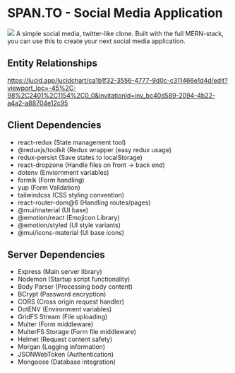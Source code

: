 # SPAN.TO - Social Media Application
<img src="https://i.ibb.co/XVx19cP/twitterclone-demo.png">
A simple social media, twitter-like clone. Built with the full MERN-stack, you can use this to create your next social media application.

## Entity Relationships
https://lucid.app/lucidchart/ca1b1f32-3556-4777-9d0c-c311466e1d4d/edit?viewport_loc=-45%2C-98%2C2401%2C1154%2C0_0&invitationId=inv_bc40d589-2094-4b22-a4a2-a88704e12c95

## Client Dependencies

- react-redux (State management tool)
- @reduxjs/toolkit (Redux wrapper (easy redux usage)
- redux-persist (Save states to localStorage)
- react-dropzone (Handle files on front -> back end)
- dotenv (Enviornment variables)
- formik (Form handling)
- yup (Form Validation)
- tailwindcss (CSS styling convention)
- react-router-dom@6 (Handling routes/pages)
- @mui/material (UI base)
- @emotion/react (Emojicon Library)
- @emotion/styled (UI style variants)
- @mui/icons-material (UI base icons)

## Server Dependencies

- Express (Main server library)
- Nodemon (Startup script functionality)
- Body Parser (Processing body content)
- BCrypt (Password encryption)
- CORS (Cross origin request handler)
- DotENV (Environment variables)
- GridFS Stream (File uploading)
- Multer (Form middleware)
- MulterFS Storage (Form file middleware)
- Helmet (Request content safety)
- Morgan (Logging information)
- JSONWebToken (Authentication)
- Mongoose (Database integration)
